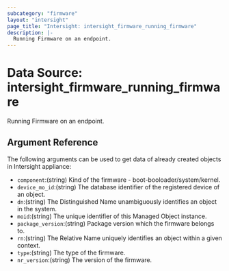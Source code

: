 ```yaml
---
subcategory: "firmware"
layout: "intersight"
page_title: "Intersight: intersight_firmware_running_firmware"
description: |-
  Running Firmware on an endpoint.
---
```


# Data Source: intersight_firmware_running_firmware
Running Firmware on an endpoint.
## Argument Reference
The following arguments can be used to get data of already created objects in Intersight appliance:
* `component`:(string) Kind of the firmware - boot-booloader/system/kernel. 
* `device_mo_id`:(string) The database identifier of the registered device of an object. 
* `dn`:(string) The Distinguished Name unambiguously identifies an object in the system. 
* `moid`:(string) The unique identifier of this Managed Object instance. 
* `package_version`:(string) Package version which the firmware belongs to. 
* `rn`:(string) The Relative Name uniquely identifies an object within a given context. 
* `type`:(string) The type of the firmware. 
* `nr_version`:(string) The version of the firmware. 
